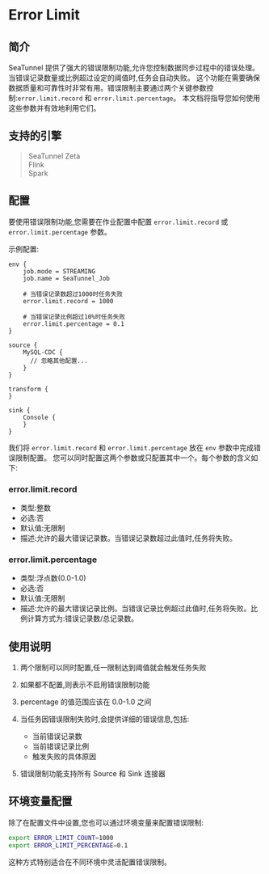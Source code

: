 # Error Limit

## 简介

SeaTunnel 提供了强大的错误限制功能,允许您控制数据同步过程中的错误处理。当错误记录数量或比例超过设定的阈值时,任务会自动失败。
这个功能在需要确保数据质量和可靠性时非常有用。错误限制主要通过两个关键参数控制:`error.limit.record` 和 `error.limit.percentage`。
本文档将指导您如何使用这些参数并有效地利用它们。

## 支持的引擎

> SeaTunnel Zeta<br/>
> Flink<br/>
> Spark<br/>

## 配置

要使用错误限制功能,您需要在作业配置中配置 `error.limit.record` 或 `error.limit.percentage` 参数。

示例配置:

```hocon
env {
    job.mode = STREAMING
    job.name = SeaTunnel_Job
    
    # 当错误记录数超过1000时任务失败
    error.limit.record = 1000
    
    # 当错误记录比例超过10%时任务失败
    error.limit.percentage = 0.1
}

source {
    MySQL-CDC {
      // 忽略其他配置...
    }
}

transform {
}

sink {
    Console {
    }
}
```

我们将 `error.limit.record` 和 `error.limit.percentage` 放在 `env` 参数中完成错误限制配置。
您可以同时配置这两个参数或只配置其中一个。每个参数的含义如下:

### error.limit.record

- 类型:整数
- 必选:否
- 默认值:无限制
- 描述:允许的最大错误记录数。当错误记录数超过此值时,任务将失败。

### error.limit.percentage

- 类型:浮点数(0.0-1.0)
- 必选:否  
- 默认值:无限制
- 描述:允许的最大错误记录比例。当错误记录比例超过此值时,任务将失败。比例计算方式为:错误记录数/总记录数。

## 使用说明

1. 两个限制可以同时配置,任一限制达到阈值就会触发任务失败

2. 如果都不配置,则表示不启用错误限制功能

3. percentage 的值范围应该在 0.0-1.0 之间

4. 当任务因错误限制失败时,会提供详细的错误信息,包括:
   - 当前错误记录数
   - 当前错误记录比例
   - 触发失败的具体原因

5. 错误限制功能支持所有 Source 和 Sink 连接器

## 环境变量配置

除了在配置文件中设置,您也可以通过环境变量来配置错误限制:

```bash
export ERROR_LIMIT_COUNT=1000
export ERROR_LIMIT_PERCENTAGE=0.1
```

这种方式特别适合在不同环境中灵活配置错误限制。